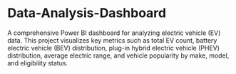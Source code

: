# Data-Analysis-Dashboard
A comprehensive Power BI dashboard for analyzing electric vehicle (EV) data. This project visualizes key metrics such as total EV count, battery electric vehicle (BEV) distribution, plug-in hybrid electric vehicle (PHEV) distribution, average electric range, and vehicle popularity by make, model, and eligibility status.
